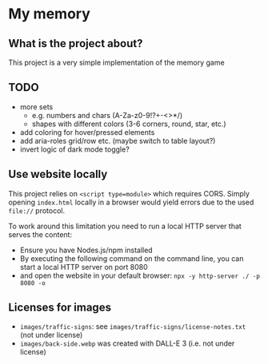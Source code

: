 # My memory

## What is the project about?

This project is a very simple implementation of the memory game

## TODO

- more sets
  - e.g. numbers and chars (A-Za-z0-9!?+-<>*/)
  - shapes with different colors (3-6 corners, round, star, etc.)
- add coloring for hover/pressed elements
- add aria-roles grid/row etc. (maybe switch to table layout?)
- invert logic of dark mode toggle?

## Use website locally

This project relies on `<script type=module>` which requires CORS.
Simply opening `index.html` locally in a browser would yield errors due to the used `file://` protocol.

To work around this limitation you need to run a local HTTP server that serves the content:

- Ensure you have Nodes.js/npm installed
- By executing the following command on the command line, you can start a local HTTP server on port 8080
- and open the website in your default browser: `npx -y http-server ./ -p 8080 -o`

## Licenses for images

- `images/traffic-signs`: see `images/traffic-signs/license-notes.txt` (not under license)
- `images/back-side.webp` was created with DALL-E 3 (i.e. not under license)